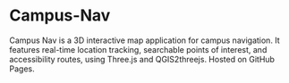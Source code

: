 # Campus-Nav
Campus Nav is a 3D interactive map application for campus navigation. It features real-time location tracking, searchable points of interest, and accessibility routes, using Three.js and QGIS2threejs. Hosted on GitHub Pages.
